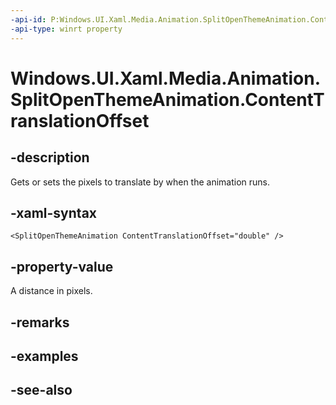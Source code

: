 ```yaml
---
-api-id: P:Windows.UI.Xaml.Media.Animation.SplitOpenThemeAnimation.ContentTranslationOffset
-api-type: winrt property
---
```


<!-- Property syntax
public double ContentTranslationOffset { get;  set; }
-->

# Windows.UI.Xaml.Media.Animation.SplitOpenThemeAnimation.ContentTranslationOffset

## -description
Gets or sets the pixels to translate by when the animation runs.



## -xaml-syntax
```xaml
<SplitOpenThemeAnimation ContentTranslationOffset="double" />
```


## -property-value
A distance in pixels.

## -remarks

## -examples

## -see-also
